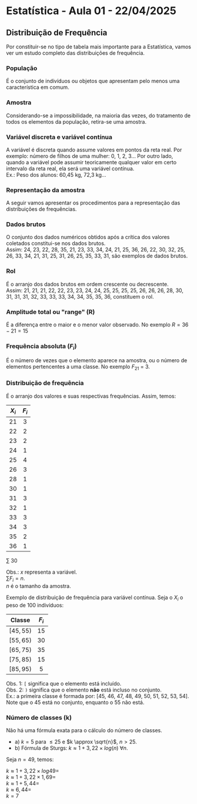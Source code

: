 # Estatística - Aula 01 - 22/04/2025

## Distribuição de Frequência

Por constituir-se no tipo de tabela mais importante para a Estatística, vamos ver um estudo completo das distribuições de frequência.

### População

É o conjunto de indivíduos ou objetos que apresentam pelo menos uma característica em comum.

### Amostra

Considerando-se a impossibilidade, na maioria das vezes, do tratamento de todos os elementos da população, retira-se uma amostra.

### Variável discreta e variável contínua

A variável é discreta quando assume valores em pontos da reta real. Por exemplo: número de filhos de uma mulher: 0, 1, 2, 3…
Por outro lado, quando a variável pode assumir teoricamente qualquer valor em certo intervalo da reta real, ela será uma variável contínua.  
Ex.: Peso dos alunos: 60,45 kg, 72,3 kg...

### Representação da amostra

A seguir vamos apresentar os procedimentos para a representação das distribuições de frequências.

### Dados brutos

O conjunto dos dados numéricos obtidos após a crítica dos valores coletados constitui-se nos dados brutos.  
Assim: 24, 23, 22, 28, 35, 21, 23, 33, 34, 24, 21, 25, 36, 26, 22, 30, 32, 25, 26, 33, 34, 21, 31, 25, 31, 26, 25, 35, 33, 31, são exemplos de dados brutos.

### Rol

É o arranjo dos dados brutos em ordem crescente ou decrescente.  
Assim: 21, 21, 21, 22, 22, 23, 23, 24, 24, 25, 25, 25, 25, 26, 26, 26, 28, 30, 31, 31, 31, 32, 33, 33, 33, 34, 34, 35, 35, 36, constituem o rol.

### Amplitude total ou "range" (R)

É a diferença entre o maior e o menor valor observado. No exemplo $R = 36 - 21 = 15$

### Frequência absoluta ($F_i$)

É o número de vezes que o elemento aparece na amostra, ou o número de elementos pertencentes a uma classe. No exemplo $F_{21}$ = 3.

### Distribuição de frequência

É o arranjo dos valores e suas respectivas frequências. Assim, temos:


| $X_i$ |$F_i$ |
|:----: | :---:| 
| 21    |   3  | 
| 22    |   2  | 
| 23    |   2  | 
| 24    |   1  |
| 25    |   4  |
| 26    |   3  |
| 28    |   1  |
| 30    |   1  |
| 31    |   3  |
| 32    |   1  |
| 33    |   3  |
| 34    |   3  |
| 35    |   2  |
| 36    |   1  |

$\sum$ 30

Obs.: $x$ representa a variável.  
$\sum F_i = n$.  
$n$ é o tamanho da amostra.    

Exemplo de distribuição de frequência para variável contínua. Seja o $X_i$ o peso de 100 indivíduos:

| Classe     | $F_i$  |
|:----:      | :---:  | 
| $[45, 55)$ |   15   | 
| $[55, 65)$ |   30   |
| $[65, 75)$ |   35   |
| $[75, 85)$ |   15   |
| $[85, 95)$ |   5    |

Obs. 1: `[` significa que o elemento está incluído.  
Obs. 2: `)` significa que o elemento **não** está incluso no conjunto.  
Ex.: a primeira classe é formada por: [45, 46, 47, 48, 49, 50, 51, 52, 53, 54]. Note que o $45$ está no conjunto, enquanto o $55$ não está.   

### Número de classes (k)

Não há uma fórmula exata para o cálculo do número de classes.

- a) $k = 5$ para $\leq 25$ e $k \approx \sqrt{n}$, $n > 25$.
- b) Fórmula de Sturgs: $k \approx 1 + 3,22 \times log(n)$  $\forall n$.

Seja $n = 49$, temos:

$k \approx 1 + 3,22 \times log 49 =$  
$k \approx 1 + 3,22 \times 1,69 =$  
$k \approx 1 + 5,44 =$  
$k \approx 6,44 =$  
$k = 7$